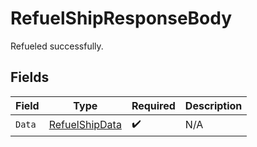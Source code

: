 # RefuelShipResponseBody

Refueled successfully.


## Fields

| Field                                                     | Type                                                      | Required                                                  | Description                                               |
| --------------------------------------------------------- | --------------------------------------------------------- | --------------------------------------------------------- | --------------------------------------------------------- |
| `Data`                                                    | [RefuelShipData](../../Models/Requests/RefuelShipData.md) | :heavy_check_mark:                                        | N/A                                                       |